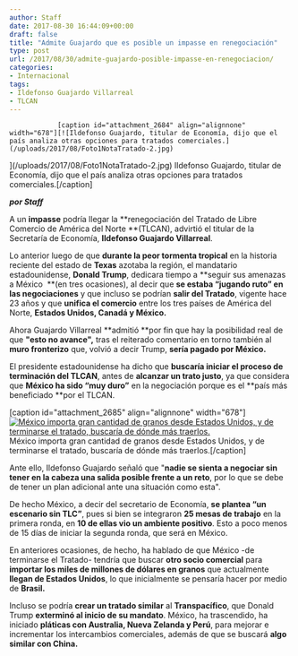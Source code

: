 ```yaml
---
author: Staff
date: 2017-08-30 16:44:09+00:00
draft: false
title: "Admite Guajardo que es posible un impasse en renegociación"
type: post
url: /2017/08/30/admite-guajardo-posible-impasse-en-renegociacion/
categories:
- Internacional
tags:
- Ildefonso Guajardo Villarreal
- TLCAN
---
```



				[caption id="attachment_2684" align="alignnone" width="678"][![Ildefonso Guajardo, titular de Economía, dijo que el país analiza otras opciones para tratados comerciales.](/uploads/2017/08/Foto1NotaTratado-2.jpg)
](/uploads/2017/08/Foto1NotaTratado-2.jpg) Ildefonso Guajardo, titular de Economía, dijo que el país analiza otras opciones para tratados comerciales.[/caption]

_**por Staff**_

A un **impasse** podría llegar la **renegociación del Tratado de Libre Comercio de América del Norte **(TLCAN), advirtió el titular de la Secretaría de Economía, **Ildefonso Guajardo Villarreal**.

Lo anterior luego de que **durante la peor tormenta tropical** en la historia reciente del estado de **Texas** azotaba la región, el mandatario estadounidense, **Donald Trump**, dedicara tiempo a **seguir sus amenazas a México  **(en tres ocasiones), al decir que **se estaba “jugando ruto” en las negociaciones** y que incluso se podrían **salir del Tratado**, vigente hace 23 años y que **unifica el comercio** entre los tres países de América del Norte, **Estados Unidos, Canadá y México.**

Ahora Guajardo Villarreal **admitió **por fin que hay la posibilidad real de que **"esto no avance",** tras el reiterado comentario en torno también al **muro fronterizo** que, volvió a decir Trump, **sería pagado por México.**

El presidente estadounidense ha dicho que **buscaría iniciar el proceso de terminación del TLCAN**, antes de **alcanzar un trato justo**, ya que considera que **México ha sido “muy duro”** en la negociación porque es el **país más beneficiado **por el TLCAN.

[caption id="attachment_2685" align="alignnone" width="678"][![México importa gran cantidad de granos desde Estados Unidos, y de terminarse el tratado, buscaría de dónde más traerlos.](/uploads/2017/08/Foto2NotaTratado-2.jpg)
](/uploads/2017/08/Foto2NotaTratado-2.jpg) México importa gran cantidad de granos desde Estados Unidos, y de terminarse el tratado, buscaría de dónde más traerlos.[/caption]

Ante ello, Ildefonso Guajardo señaló que "**nadie se sienta a negociar sin tener en la cabeza una salida posible frente a un reto**, por lo que se debe de tener un plan adicional ante una situación como esta".

De hecho México, a decir del secretario de Economía, **se plantea “un escenario sin TLC”**, pues si bien se integraron **25 mesas de trabajo** en la primera ronda, en **10 de ellas vio un ambiente positivo**. Esto a poco menos de 15 días de iniciar la segunda ronda, que será en México.

En anteriores ocasiones, de hecho, ha hablado de que México -de terminarse el Tratado- tendría que buscar **otro socio comercial** para **importar los miles de millones de dólares en granos** que actualmente **llegan de Estados Unidos**, lo que inicialmente se pensaría hacer por medio de **Brasil.**

Incluso se podría **crear un tratado similar** al **Transpacífico**, que Donald Trump **exterminó al inicio de su mandato**. México, ha trascendido, ha iniciado **pláticas con Australia, Nueva Zelanda y Perú**, para mejorar e incrementar los intercambios comerciales, además de que se buscará **algo similar con China.**		
